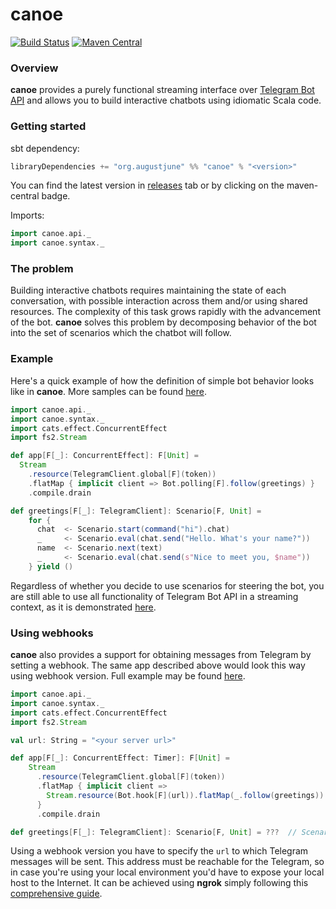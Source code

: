 canoe
=============

[![Build Status](https://travis-ci.org/augustjune/canoe.svg?branch=master)](https://travis-ci.org/augustjune/canoe)
[![Maven Central](https://maven-badges.herokuapp.com/maven-central/org.augustjune/canoe_2.12/badge.svg)](https://maven-badges.herokuapp.com/maven-central/org.augustjune/canoe_2.12)
    
### Overview
**canoe** provides a purely functional streaming interface over [Telegram Bot API](https://core.telegram.org/bots/api) 
and allows you to build interactive chatbots using idiomatic Scala code.

### Getting started
sbt dependency:
```scala
libraryDependencies += "org.augustjune" %% "canoe" % "<version>"
```
You can find the latest version in [releases](https://github.com/augustjune/canoe/releases) tab or by clicking on the maven-central badge.

Imports:
```scala
import canoe.api._
import canoe.syntax._
```

### The problem
Building interactive chatbots requires maintaining the state of each conversation, 
with possible interaction across them and/or using shared resources.
The complexity of this task grows rapidly with the advancement of the bot.
**canoe** solves this problem by decomposing behavior of the bot into the set of scenarios 
which the chatbot will follow.

### Example
Here's a quick example of how the definition of simple bot behavior looks like in **canoe**. 
More samples can be found [here](https://github.com/augustjune/canoe/tree/master/examples/src/main/scala/samples). 
```scala
import canoe.api._
import canoe.syntax._
import cats.effect.ConcurrentEffect
import fs2.Stream

def app[F[_]: ConcurrentEffect]: F[Unit] = 
  Stream
    .resource(TelegramClient.global[F](token))
    .flatMap { implicit client => Bot.polling[F].follow(greetings) }
    .compile.drain

def greetings[F[_]: TelegramClient]: Scenario[F, Unit] =
    for {
      chat  <- Scenario.start(command("hi").chat)
      _     <- Scenario.eval(chat.send("Hello. What's your name?"))
      name  <- Scenario.next(text)
      _     <- Scenario.eval(chat.send(s"Nice to meet you, $name"))
    } yield ()
```

Regardless of whether you decide to use scenarios for steering the bot, 
you are still able to use all functionality of Telegram Bot API in a streaming context, 
as it is demonstrated [here](https://github.com/augustjune/canoe/blob/master/examples/src/main/scala/samples/NoScenario.scala).

### Using webhooks
**canoe** also provides a support for obtaining messages from Telegram by setting a webhook.
The same app described above would look this way using webhook version. 
Full example may be found [here](https://github.com/augustjune/canoe/blob/master/examples/src/main/scala/samples/WebhookGreetings.scala).
```scala
import canoe.api._
import canoe.syntax._
import cats.effect.ConcurrentEffect
import fs2.Stream

val url: String = "<your server url>"

def app[F[_]: ConcurrentEffect: Timer]: F[Unit] =
    Stream
      .resource(TelegramClient.global[F](token))
      .flatMap { implicit client =>
        Stream.resource(Bot.hook[F](url)).flatMap(_.follow(greetings))
      }
      .compile.drain

def greetings[F[_]: TelegramClient]: Scenario[F, Unit] = ???  // Scenario stays unchanged
```
Using a webhook version you have to specify the `url` to which Telegram messages will be sent. 
This address must be reachable for the Telegram, 
so in case you're using your local environment you'd have to expose your local host to the Internet.
It can be achieved using **ngrok** simply following this [comprehensive guide](https://developer.github.com/webhooks/configuring/#using-ngrok).
